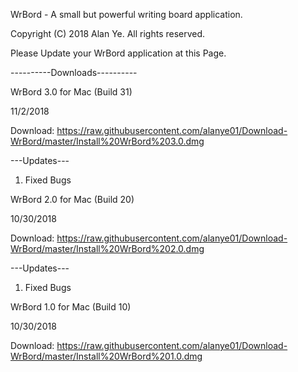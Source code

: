 WrBord - A small but powerful writing board application. 

Copyright (C) 2018 Alan Ye. All rights reserved. 

Please Update your WrBord application at this Page. 

----------Downloads----------

WrBord 3.0 for Mac (Build 31)

11/2/2018

Download: https://raw.githubusercontent.com/alanye01/Download-WrBord/master/Install%20WrBord%203.0.dmg

---Updates---

1. Fixed Bugs

WrBord 2.0 for Mac (Build 20)

10/30/2018

Download: https://raw.githubusercontent.com/alanye01/Download-WrBord/master/Install%20WrBord%202.0.dmg

---Updates---

1. Fixed Bugs

WrBord 1.0 for Mac (Build 10)

10/30/2018

Download: https://raw.githubusercontent.com/alanye01/Download-WrBord/master/Install%20WrBord%201.0.dmg

